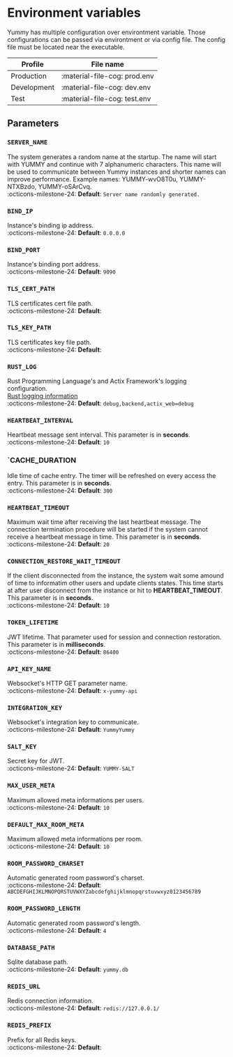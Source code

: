 # Environment variables

Yummy has multiple configuration over environtment variable. Those configurations can be passed via environtment or via config file. The config file must be located near the executable.

| Profile     | File name |
|-------------|-----------|
| Production  | :material-file-cog: prod.env  |
| Development | :material-file-cog: dev.env   |
| Test        | :material-file-cog: test.env  |

## Parameters


### `SERVER_NAME` <br/>
The system generates a random name at the startup. The name will start with YUMMY and continue with 7 alphanumeric characters. This name will be used to communicate between Yummy instances and shorter names can improve performance. Example names: YUMMY-wvO8T0u, YUMMY-NTXBzdo, YUMMY-oSArCvq. <br/>
:octicons-milestone-24: **Default**: `Server name randomly generated.` <br/>

### `BIND_IP` <br/>
Instance's binding ip address. <br/>
:octicons-milestone-24: **Default**: `0.0.0.0` <br/>

### `BIND_PORT` <br/>
Instance's binding port address. <br/>
:octicons-milestone-24: **Default**: `9090` <br/>

### `TLS_CERT_PATH` <br/>
TLS certificates cert file path. <br/>
:octicons-milestone-24: **Default**: ` ` <br/>

### `TLS_KEY_PATH` <br/>
TLS certificates key file path. <br/>
:octicons-milestone-24: **Default**: ` ` <br/>

### `RUST_LOG` <br/>
Rust Programming Language's and Actix Framework's logging configuration. <br/>
[Rust logging information](https://docs.rs/env_logger/0.10.0/env_logger/#enabling-logging) <br/>
:octicons-milestone-24: **Default**: `debug,backend,actix_web=debug` <br/>

### `HEARTBEAT_INTERVAL` <br/>
Heartbeat message sent interval. This parameter is in **seconds**. <br/>
:octicons-milestone-24: **Default**: `10` <br/>

### `CACHE_DURATION <br/>
Idle time of cache entry. The timer will be refreshed on every access the entry. This parameter is in **seconds**. <br/>
:octicons-milestone-24: **Default**: `300` <br/>

### `HEARTBEAT_TIMEOUT` <br/>
Maximum wait time after receiving the last heartbeat message. The connection termination procedure will be started if the system cannot receive a heartbeat message in time. This parameter is in **seconds**. <br/>
:octicons-milestone-24: **Default**: `20` <br/>

### `CONNECTION_RESTORE_WAIT_TIMEOUT` <br/>
If the client disconnected from the instance, the system wait some amound of time to informatim other users and update clients states. This time starts at after user disconnect from the instance or hit to **HEARTBEAT_TIMEOUT**. This parameter is in **seconds**. <br/>
:octicons-milestone-24: **Default**: `10` <br/>

### `TOKEN_LIFETIME` <br/>
JWT lifetime. That parameter used for session and connection restoration. This parameter is in **milliseconds**. <br/>
:octicons-milestone-24: **Default**: `86400` <br/>

### `API_KEY_NAME` <br/>
Websocket's HTTP GET parameter name. <br/>
:octicons-milestone-24: **Default**: `x-yummy-api` <br/>

### `INTEGRATION_KEY` <br/>
Websocket's integration key to communicate. <br/>
:octicons-milestone-24: **Default**: `YummyYummy` <br/>

### `SALT_KEY` <br/>
Secret key for JWT. <br/>
:octicons-milestone-24: **Default**: `YUMMY-SALT` <br/>

### `MAX_USER_META` <br/>
Maximum allowed meta informations per users. <br/>
:octicons-milestone-24: **Default**: `10` <br/>

### `DEFAULT_MAX_ROOM_META` <br/>
Maximum allowed meta informations per room. <br/>
:octicons-milestone-24: **Default**: `10` <br/>

### `ROOM_PASSWORD_CHARSET` <br/>
Automatic generated room password's charset. <br/>
:octicons-milestone-24: **Default**: `ABCDEFGHIJKLMNOPQRSTUVWXYZabcdefghijklmnopqrstuvwxyz0123456789` <br/>

### `ROOM_PASSWORD_LENGTH` <br/>
Automatic generated room password's length. <br/>
:octicons-milestone-24: **Default**: `4` <br/>

### `DATABASE_PATH` <br/>
Sqlite database path. <br/>
:octicons-milestone-24: **Default**: `yummy.db` <br/>

### `REDIS_URL` <br/>
Redis connection information. <br/>
:octicons-milestone-24: **Default**: `redis://127.0.0.1/` <br/>

### `REDIS_PREFIX` <br/>
Prefix for all Redis keys. <br/>
:octicons-milestone-24: **Default**: ` ` <br/>
